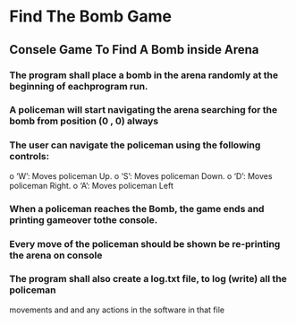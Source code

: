 # Find The Bomb Game

## Consele Game To Find A Bomb inside Arena
### The program shall place a bomb in the arena randomly at the beginning of eachprogram run.
### A policeman will start navigating the arena searching for the bomb from position (0 , 0) always
### The user can navigate the policeman using the following controls:
o ‘W’: Moves policeman Up.
o ‘S’: Moves policeman Down.
o ‘D’: Moves policeman Right.
o ‘A’: Moves policeman Left
### When a policeman reaches the Bomb, the game ends and printing gameover tothe console.
### Every move of the policeman should be shown be re-printing the arena on console
### The program shall also create a log.txt file, to log (write) all the policeman
movements and and any actions in the software in that file
